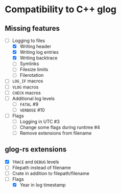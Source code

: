 # Compatibility to C++ glog

## Missing features

- [ ] Logging to files
  - [x] Writing header
  - [x] Writing log entries
  - [x] Writing backtrace
  - [ ] Symlinks
  - [ ] Filesize limits
  - [ ] Filerotation
- [ ] `LOG_IF` macros
- [ ] `VLOG` macros
- [ ] `CHECK` macros
- [ ] Additional log levels
  - [ ] `FATAL` #9
  - [ ] `VERBOSE` #10
- [ ] Flags
  - [ ] Logging in UTC #3
  - [ ] Change some flags during runtime #4
  - [ ] Remove extensions from filename

## glog-rs extensions

- [x] `TRACE` and `DEBUG` levels
- [ ] Filepath instead of filename
- [ ] Crate in addition to filepath/filename
- [ ] Flags
  - [x] Year in log timestamp
